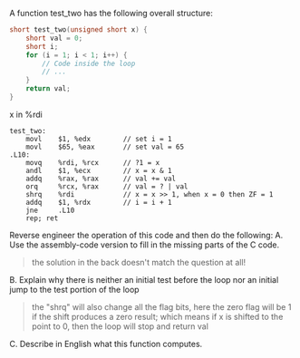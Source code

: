 A function test_two has the following overall structure:

```c
short test_two(unsigned short x) {
    short val = 0;
    short i;
    for (i = 1; i < 1; i++) {
        // Code inside the loop
        // ...
    }
    return val;
}

```

x in %rdi
```
test_two:
    movl    $1, %edx        // set i = 1
    movl    $65, %eax       // set val = 65
.L10:
    movq    %rdi, %rcx      // ?1 = x
    andl    $1, %ecx        // x = x & 1
    addq    %rax, %rax      // val += val
    orq     %rcx, %rax      // val = ? | val
    shrq    %rdi            // x = x >> 1, when x = 0 then ZF = 1
    addq    $1, %rdx        // i = i + 1
    jne     .L10
    rep; ret
```

Reverse engineer the operation of this code and then do the following:
A. Use the assembly-code version to fill in the missing parts of the C code.
> the solution in the back doesn't match the question at all!

B. Explain why there is neither an initial test before the loop nor an initial jump to the test portion of the loop
> the "shrq" will also change all the flag bits, here the zero flag will be 1 if the shift produces a zero result; which means if x is shifted to the point to 0, then the loop will stop and return val

C. Describe in English what this function computes.